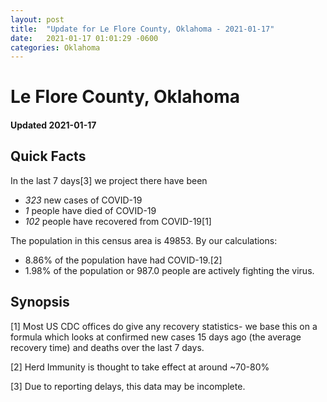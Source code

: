 ```yaml
---
layout: post
title:  "Update for Le Flore County, Oklahoma - 2021-01-17"
date:   2021-01-17 01:01:29 -0600
categories: Oklahoma
---
```


# Le Flore County, Oklahoma
#### Updated 2021-01-17

## Quick Facts

In the last 7 days[3] we project there have been
- *323* new cases of COVID-19
- *1* people have died of COVID-19
- *102* people have recovered from COVID-19[1]

The population in this census area is 49853. By our calculations:
- 8.86% of the population have had COVID-19.[2]
- 1.98% of the population or 987.0 people are actively fighting the virus.

## Synopsis




[1] Most US CDC offices do give any recovery statistics- we base this on a formula which looks at confirmed new cases
15 days ago (the average recovery time) and deaths over the last 7 days.

[2] Herd Immunity is thought to take effect at around ~70-80%

[3] Due to reporting delays, this data may be incomplete.
 
    